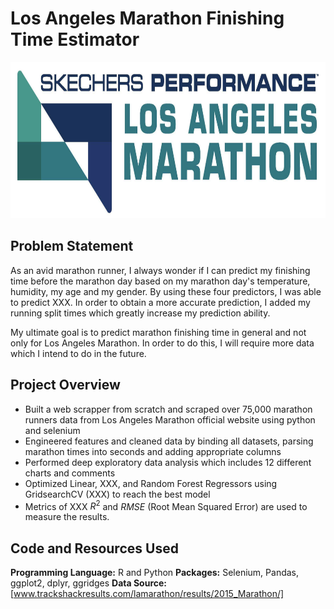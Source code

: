 # Los Angeles Marathon Finishing Time Estimator

<img src="https://github.com/Peter-Chong/RunTheData/blob/master/Images/Screenshot%202020-07-26%20at%2010.17.11%20PM.png" width="1000" height="250" />

## Problem Statement

As an avid marathon runner, I always wonder if I can predict my finishing time before the marathon day based on my marathon day's temperature, humidity, my age and my gender. By using these four predictors, I was able to predict XXX. In order to obtain a more accurate prediction, I added my running split times which greatly increase my prediction ability.

My ultimate goal is to predict marathon finishing time in general and not only for Los Angeles Marathon. In order to do this, I will require more data which I intend to do in the future.

## Project Overview

* Built a web scrapper from scratch and scraped over 75,000 marathon runners data from Los Angeles Marathon official website using python and selenium
* Engineered features and cleaned data by binding all datasets, parsing marathon times into seconds and adding appropriate columns
* Performed deep exploratory data analysis which includes 12 different charts and comments
* Optimized Linear, XXX, and Random Forest Regressors using GridsearchCV (XXX) to reach the best model
* Metrics of XXX $R^2$ and $RMSE$ (Root Mean Squared Error) are used to measure the results.

## Code and Resources Used

**Programming Language:** R and Python
**Packages:** Selenium, Pandas, ggplot2, dplyr, ggridges
**Data Source:** [www.trackshackresults.com/lamarathon/results/2015_Marathon/]
